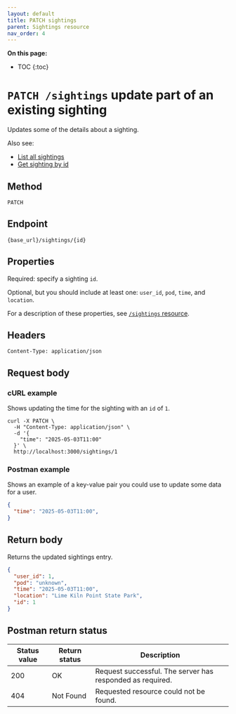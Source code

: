 ```yaml
---
layout: default
title: PATCH sightings
parent: Sightings resource
nav_order: 4
---
```


**On this page:**

- TOC
{:toc}

# `PATCH /sightings` update part of an existing sighting

Updates some of the details about a sighting.

Also see:

- [List all sightings](./sightings-get.md)
- [Get sighting by id](./sightings-get.md)

## Method

`PATCH`

## Endpoint

`{base_url}/sightings/{id}`

## Properties

Required: specify a sighting `id`.

Optional, but you should include at least one: `user_id`, `pod`, `time`, and `location`.

For a description of these properties, see [`/sightings` resource](./sightings-resource.md#properties).

## Headers

`Content-Type: application/json`

## Request body

### cURL example

Shows updating the time for the sighting with an `id` of `1`.

```shell
curl -X PATCH \
  -H "Content-Type: application/json" \
  -d '{
    "time": "2025-05-03T11:00"
  }' \
  http://localhost:3000/sightings/1
```

### Postman example

Shows an example of a key-value pair you could use to update some data for a user.

```json
{
  "time": "2025-05-03T11:00",
}
```

## Return body

Returns the updated sightings entry.

```json
{
  "user_id": 1,
  "pod": "unknown",
  "time": "2025-05-03T11:00",
  "location": "Lime Kiln Point State Park",
  "id": 1
}
```

## Postman return status

| Status value | Return status | Description                                               |
| ------------ | ------------- | --------------------------------------------------------- |
| 200          | OK            | Request successful. The server has responded as required. |
| 404          | Not Found     | Requested resource could not be found.                    |
